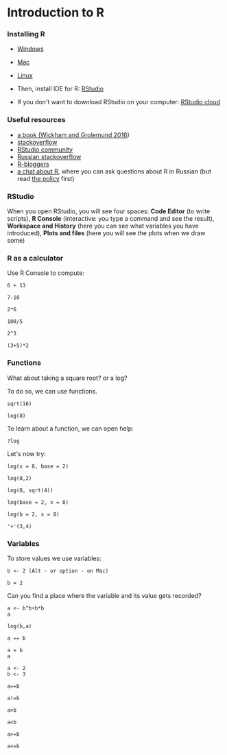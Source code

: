 # Introduction to R

### Installing R

+ <a href="https://cran.r-project.org/bin/windows/base/">Windows</a>
+ <a href="https://cran.r-project.org/bin/macosx/">Mac</a>
+ <a href="https://cran.rstudio.com/bin/linux/">Linux</a>

+ Then, install IDE for R: <a href="https://www.rstudio.com/products/rstudio/download/">RStudio</a>

+ If you don't want to download RStudio on your computer: <a href="https://rstudio.cloud/">RStudio cloud</a> 

### Useful resources

+ <a href="https://r4ds.had.co.nz/">a book <span class="citation">(Wickham and Grolemund <a href="#ref-wickham16" role="doc-biblioref">2016</a>)</span></a> 
+ <a href="https://stackoverflow.com">stackoverflow</a>
+ <a href="https://community.rstudio.com/">RStudio community</a>
+ <a href="https://ru.stackoverflow.com">Russian stackoverflow</a>
+ <a href="https://www.r-bloggers.com/">R-bloggers</a>
+ <a href="https://t.me/rlang_ru">a chat about R</a>, where you can ask questions about R in Russian (but read <a href="https://github.com/r-lang-group-ru/group-rules/blob/master/README.md">the policy</a> first)

### RStudio

When you open RStudio, you will see four spaces: **Code Editor** (to write scripts), **R Console** (interactive: you type a command and see the result), **Workspace and History** (here you can see what variables you have introduced), **Plots and files** (here you will see the plots when we draw some)

### R as a calculator

Use R Console to compute:

```
6 + 13

7-10

2*6

100/5

2^3

(3+5)*2
```
### Functions

What about taking a square root? or a log?

To do so, we can use functions.

```
sqrt(16)

log(8)
```

To learn about a function, we can open help:

```
?log
```
Let's now try:

```
log(x = 8, base = 2)

log(8,2)

log(8, sqrt(4))

log(base = 2, x = 8)

log(b = 2, x = 8)

'+'(3,4)
```

### Variables

To store values we use variables:

```
b <- 2 (Alt - or option - on Mac)

b = 2
```
Can you find a place where the variable and its value gets recorded?

```
a <- b^b+b*b
a

log(b,a)

a == b

a = b
a

a <- 2
b <- 3

a==b

a!=b

a>b

a<b

a>=b

a<=b
```
